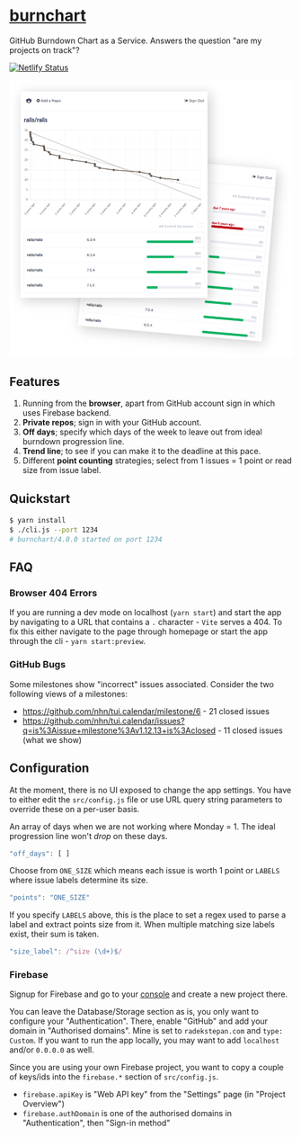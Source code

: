 # [burnchart](https://burnchart.netlify.app)

GitHub Burndown Chart as a Service. Answers the question "are my projects on track"?

[![Netlify Status](https://api.netlify.com/api/v1/badges/f2a6aa0c-b92b-4e8a-a339-3bdac4fb19ee/deploy-status)](https://app.netlify.com/sites/burnchart/deploys)

![image](https://raw.githubusercontent.com/radekstepan/burnchart/master/screenshot.png)

## Features

1. Running from the **browser**, apart from GitHub account sign in which uses Firebase backend.
1. **Private repos**; sign in with your GitHub account.
1. **Off days**; specify which days of the week to leave out from ideal burndown progression line.
1. **Trend line**; to see if you can make it to the deadline at this pace.
1. Different **point counting** strategies; select from 1 issues = 1 point or read size from issue label.

## Quickstart

```sh
$ yarn install
$ ./cli.js --port 1234
# burnchart/4.0.0 started on port 1234
```

## FAQ

### Browser 404 Errors

If you are running a dev mode on localhost (`yarn start`) and start the app by navigating to a URL that contains a `.` character - `Vite` serves a 404. To fix this either navigate to the page through homepage or start the app through the cli - `yarn start:preview`.

### GitHub Bugs

Some milestones show "incorrect" issues associated. Consider the two following views of a milestones:

- https://github.com/nhn/tui.calendar/milestone/6 - 21 closed issues
- https://github.com/nhn/tui.calendar/issues?q=is%3Aissue+milestone%3Av1.12.13+is%3Aclosed - 11 closed issues (what we show)

## Configuration

At the moment, there is no UI exposed to change the app settings. You have to either edit the `src/config.js` file or use URL query string parameters to override these on a per-user basis.

An array of days when we are not working where Monday = 1. The ideal progression line won't _drop_ on these days.

```js
"off_days": [ ]
```

Choose from `ONE_SIZE` which means each issue is worth 1 point or `LABELS` where issue labels determine its size.

```js
"points": "ONE_SIZE"
```

If you specify `LABELS` above, this is the place to set a regex used to parse a label and extract points size from it. When multiple matching size labels exist, their sum is taken.

```js
"size_label": /^size (\d+)$/
```

### Firebase

Signup for Firebase and go to your [console](http://console.firebase.google.com) and create a new project there.

You can leave the Database/Storage section as is, you only want to configure your "Authentication". There, enable "GitHub" and add your domain in "Authorised domains". Mine is set to `radekstepan.com` and `type: Custom`. If you want to run the app locally, you may want to add `localhost` and/or `0.0.0.0` as well.

Since you are using your own Firebase project, you want to copy a couple of keys/ids into the `firebase.*` section of `src/config.js`.

- `firebase.apiKey` is "Web API key" from the "Settings" page (in "Project Overview")
- `firebase.authDomain` is one of the authorised domains in "Authentication", then "Sign-in method"
